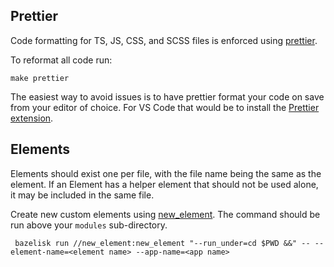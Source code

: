 ## Prettier

Code formatting for TS, JS, CSS, and SCSS files is enforced using
[prettier](https://prettier.io/).

To reformat all code run:

```
make prettier
```

The easiest way to avoid issues is to have prettier format your code on save
from your editor of choice. For VS Code that would be to install the [Prettier
extension](https://marketplace.visualstudio.com/items?itemName=esbenp.prettier-vscode).

## Elements

Elements should exist one per file, with the file name being the same as the element.
If an Element has a helper element that should not be used alone, it may be included
in the same file.

Create new custom elements using [new_element](./new_element/). The command
should be run above your `modules` sub-directory.

```
 bazelisk run //new_element:new_element "--run_under=cd $PWD &&" -- --element-name=<element name> --app-name=<app name>
```

